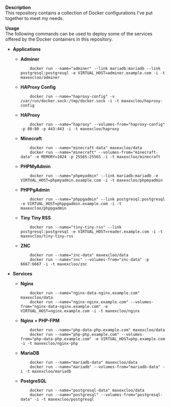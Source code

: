 **Description**  
This repository contains a collection of Docker configurations I've put together to meet my needs.

**Usage**  
The following commands can be used to deploy some of the services offered by the Docker containers in this repository.

- **Applications**

  - **Adminer**

            docker run --name="adminer" --link mariadb:mariadb --link postgresql:postgresql -e VIRTUAL_HOST=adminer.example.com -i -t maxexcloo/adminer

  - **HAProxy Config**

            docker run --name="haproxy-config" -v /var/run/docker.sock:/tmp/docker.sock -i -t maxexcloo/haproxy-config

  - **HAProxy**

            docker run --name="haproxy" --volumes-from="haproxy-config" -p 80:80 -p 443:443 -i -t maxexcloo/haproxy

  - **Minecraft**

            docker run --name="minecraft-data" maxexcloo/data
            docker run --name="minecraft" --volumes-from="minecraft-data" -e MEMORY=1024 -p 25565:25565 -i -t maxexcloo/minecraft

  - **PHPMyAdmin**

            docker run --name="phpmyadmin" --link mariadb:mariadb -e VIRTUAL_HOST=phpmyadmin.example.com -i -t maxexcloo/phpmyadmin

  - **PHPPgAdmin**

            docker run --name="phppgadmin" --link postgresql:postgresql -e VIRTUAL_HOST=phppgadmin.example.com -i -t maxexcloo/phppgadmin

  - **Tiny Tiny RSS**

            docker run --name="tiny-tiny-rss" --link postgresql:postgresql -e VIRTUAL_HOST=reader.example.com -i -t maxexcloo/tiny-tiny-rss

  - **ZNC**

            docker run --name="znc-data" maxexcloo/data
            docker run --name="znc" --volumes-from="znc-data" -p 6667:6667 -i -t maxexcloo/znc

- **Services**

  - **Nginx**
	
            docker run --name="nginx-data-nginx.example.com" maxexcloo/data
            docker run --name="nginx-nginx.example.com" --volumes-from="nginx-data-nginx.example.com" -e VIRTUAL_HOST=nginx.example.com -i -t maxexcloo/nginx
	
  - **Nginx + PHP-FPM**
	
            docker run --name="php-data-php.example.com" maxexcloo/data
            docker run --name="php-php.example.com" --volumes-from="php-data-php.example.com" -e VIRTUAL_HOST=php.example.com -i -t maxexcloo/nginx-php
	
  - **MariaDB** 
	
            docker run --name="mariadb-data" maxexcloo/data
            docker run --name="mariadb" --volumes-from="mariadb-data" -i -t maxexcloo/mariadb
	
  - **PostgreSQL**
	
            docker run --name="postgresql-data" maxexcloo/data
            docker run --name="postgresql" --volumes-from="postgresql-data" -i -t maxexcloo/postgresql
